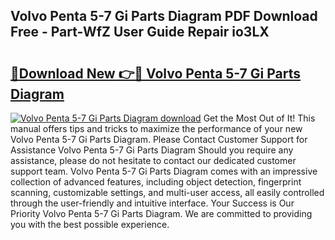 ## Volvo Penta 5-7 Gi Parts Diagram PDF Download Free - Part-WfZ User Guide Repair io3LX

# <h2><a href="http://dfhstm.blite.top/?on=Volvo+Penta+5-7+Gi+Parts+Diagram">🔗Download New 👉🔴 Volvo Penta 5-7 Gi Parts Diagram</a></h2>

[![Volvo Penta 5-7 Gi Parts Diagram download](https://i.imgur.com/lujVjoI.png)](http://dfhstm.blite.top/?on=Volvo+Penta+5-7+Gi+Parts+Diagram)
Get the Most Out of It! This manual offers tips and tricks to maximize the performance of your new Volvo Penta 5-7 Gi Parts Diagram. Please Contact Customer Support for Assistance Volvo Penta 5-7 Gi Parts Diagram Should you require any assistance, please do not hesitate to contact our dedicated customer support team. Volvo Penta 5-7 Gi Parts Diagram comes with an impressive collection of advanced features, including object detection, fingerprint scanning, customizable settings, and multi-user access, all easily controlled through the user-friendly and intuitive interface. Your Success is Our Priority Volvo Penta 5-7 Gi Parts Diagram. We are committed to providing you with the best possible experience.
